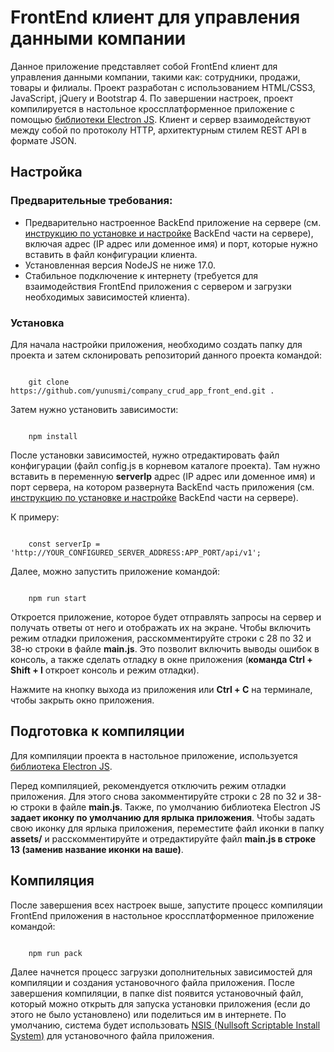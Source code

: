 <h1>FrontEnd клиент для управления данными компании</h1>

<p>Данное приложение представляет собой FrontEnd клиент для управления данными компании, такими как: сотрудники, продажи, товары и филиалы. Проект разработан с использованием HTML/CSS3, JavaScript, jQuery и Bootstrap 4. По завершении настроек, проект компилируется в настольное кроссплатформенное приложение с помощью <a href="https://www.electronjs.org/" target="_blank">библиотеки Electron JS</a>. Клиент и сервер взаимодействуют между собой по протоколу HTTP, архитектурным стилем REST API в формате JSON.</p>

<h2>Настройка</h2>

<h3>Предварительные требования:</h3>

<ul>
  <li>Предварительно настроенное BackEnd приложение на сервере (см. <a href="https://github.com/yunusmi/company_crud_app_backend/blob/master/README_RU.md" target="_blank">инструкцию по установке и настройке</a> BackEnd части на сервере), включая адрес (IP адрес или доменное имя) и порт, которые нужно вставить в файл конфигурации клиента.</li>
  <li>Установленная версия NodeJS не ниже 17.0.</li>
  <li>Стабильное подключение к интернету (требуется для взаимодействия FrontEnd приложения с сервером и загрузки необходимых зависимостей клиента).</li>
</ul>

<h3>Установка</h3>

<p>Для начала настройки приложения, необходимо создать папку для проекта и затем склонировать репозиторий данного проекта командой:</p>

<pre><code>
    git clone https://github.com/yunusmi/company_crud_app_front_end.git .
</code></pre>

<p>Затем нужно установить зависимости:</p>

<pre><code>
    npm install
</code></pre>

<p>После установки зависимостей, нужно отредактировать файл конфигурации (файл config.js в корневом каталоге проекта). Там нужно вставить в переменную <b>serverIp</b> адрес (IP адрес или доменное имя) и порт сервера, на котором развернута BackEnd часть приложения (см. <a href="https://github.com/yunusmi/company_crud_app_backend/blob/master/README_RU.md" target="_blank">инструкцию по установке и настройке</a> BackEnd части на сервере).</p>

<p>К примеру:</p>

<pre><code>
    const serverIp = 'http://YOUR_CONFIGURED_SERVER_ADDRESS:APP_PORT/api/v1';
</code></pre>

<p>Далее, можно запустить приложение командой:</p>

<pre><code>
    npm run start
</code></pre>

<p>Откроется приложение, которое будет отправлять запросы на сервер и получать ответы от него и отображать их на экране. Чтобы включить режим отладки приложения, расскомментируйте строки с 28 по 32 и 38-ю строки в файле <b>main.js</b>. Это позволит включить выводы ошибок в консоль, а также сделать отладку в окне приложения (<b>команда Ctrl + Shift + I</b> откроет консоль и режим отладки).</p>

<p>Нажмите на кнопку выхода из приложения или <b>Ctrl + C</b> на терминале, чтобы закрыть окно приложения.</p>

<h2>Подготовка к компиляции</h2>

<p>Для компиляции проекта в настольное приложение, используется <a href="https://www.electronjs.org/" target="_blank">библиотека Electron JS</a>. </p>

<p>Перед компиляцией, рекомендуется отключить режим отладки приложения. Для этого снова закомментируйте строки с 28 по 32 и 38-ю строки в файле <b>main.js</b>. Также, по умолчанию библиотека Electron JS <b>задает иконку по умолчанию для ярлыка приложения</b>. Чтобы задать свою иконку для ярлыка приложения, переместите файл иконки в папку <b>assets/</b> и расскомментируйте и отредактируйте файл <b>main.js в строке 13 (заменив название иконки на ваше)</b>.</p>

<h2>Компиляция</h2>

<p>После завершения всех настроек выше, запустите процесс компиляции FrontEnd приложения в настольное кроссплатформенное приложение командой:</p>

<pre><code>
    npm run pack
</code></pre>

<p>Далее начнется процесс загрузки дополнительных зависимостей для компиляции и создания установочного файла приложения. После завершения компиляции, в папке dist появится установочный файл, который можно открыть для запуска установки приложения (если до этого не было установлено) или поделиться им в интернете. По умолчанию, система будет использовать <a href="https://ru.wikipedia.org/wiki/Nullsoft_Scriptable_Install_System" target="_blank">NSIS (Nullsoft Scriptable Install System)</a> для установочного файла приложения.</p>
